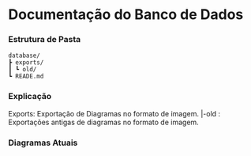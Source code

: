 # Documentação do Banco de Dados

### Estrutura de Pasta
```
database/
┣ exports/
┃ ┗ old/
┗ READE.md
```

### Explicação

Exports: Exportação de Diagramas no formato de imagem.
    |-old : Exportações antigas de diagramas no formato de imagem.

### Diagramas Atuais
